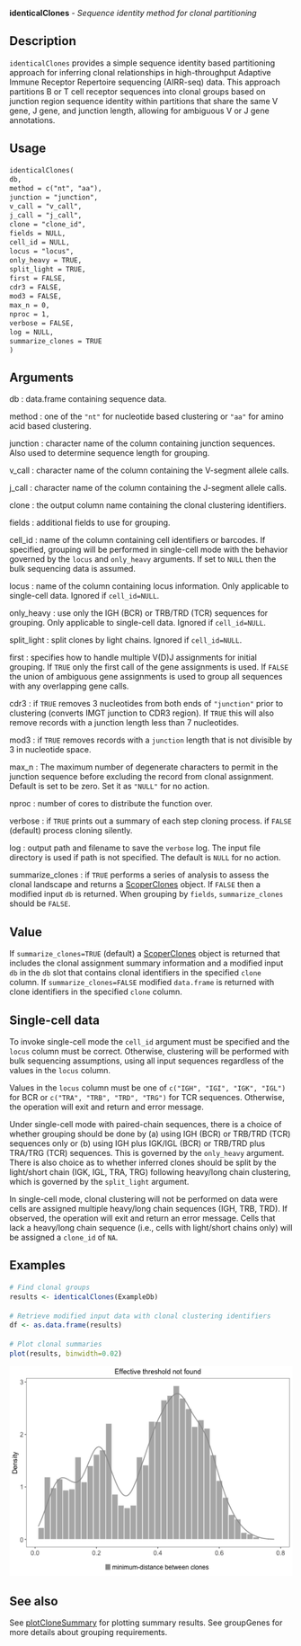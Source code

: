 **identicalClones** - *Sequence identity method for clonal partitioning*

Description
--------------------

`identicalClones` provides a simple sequence identity based partitioning 
approach for inferring clonal relationships in high-throughput Adaptive Immune Receptor 
Repertoire sequencing (AIRR-seq) data. This approach partitions B or T cell receptor 
sequences into clonal groups based on junction region sequence identity within 
partitions that share the same V gene, J gene, and junction length, allowing for 
ambiguous V or J gene annotations.


Usage
--------------------
```
identicalClones(
db,
method = c("nt", "aa"),
junction = "junction",
v_call = "v_call",
j_call = "j_call",
clone = "clone_id",
fields = NULL,
cell_id = NULL,
locus = "locus",
only_heavy = TRUE,
split_light = TRUE,
first = FALSE,
cdr3 = FALSE,
mod3 = FALSE,
max_n = 0,
nproc = 1,
verbose = FALSE,
log = NULL,
summarize_clones = TRUE
)
```

Arguments
-------------------

db
:   data.frame containing sequence data.

method
:   one of the `"nt"` for nucleotide based clustering or 
`"aa"` for amino acid based clustering.

junction
:   character name of the column containing junction sequences.
Also used to determine sequence length for grouping.

v_call
:   character name of the column containing the V-segment allele calls.

j_call
:   character name of the column containing the J-segment allele calls.

clone
:   the output column name containing the clonal clustering identifiers.

fields
:   additional fields to use for grouping.

cell_id
:   name of the column containing cell identifiers or barcodes. 
If specified, grouping will be performed in single-cell mode
with the behavior governed by the `locus` and 
`only_heavy` arguments. If set to `NULL` then the 
bulk sequencing data is assumed.

locus
:   name of the column containing locus information. 
Only applicable to single-cell data.
Ignored if `cell_id=NULL`.

only_heavy
:   use only the IGH (BCR) or TRB/TRD (TCR) sequences 
for grouping. Only applicable to single-cell data.
Ignored if `cell_id=NULL`.

split_light
:   split clones by light chains. Ignored if `cell_id=NULL`.

first
:   specifies how to handle multiple V(D)J assignments for initial grouping. 
If `TRUE` only the first call of the gene assignments is used. 
If `FALSE` the union of ambiguous gene assignments is used to 
group all sequences with any overlapping gene calls.

cdr3
:   if `TRUE` removes 3 nucleotides from both ends of `"junction"` 
prior to clustering (converts IMGT junction to CDR3 region). 
If `TRUE` this will also remove records with a junction length 
less than 7 nucleotides.

mod3
:   if `TRUE` removes records with a `junction` length that is not divisible by 
3 in nucleotide space.

max_n
:   The maximum number of degenerate characters to permit in the junction sequence before excluding the 
record from clonal assignment. Default is set to be zero. Set it as `"NULL"` for no 
action.

nproc
:   number of cores to distribute the function over.

verbose
:   if `TRUE` prints out a summary of each step cloning process.
if `FALSE` (default) process cloning silently.

log
:   output path and filename to save the `verbose` log. 
The input file directory is used if path is not specified.
The default is `NULL` for no action.

summarize_clones
:   if `TRUE` performs a series of analysis to assess the clonal landscape
and returns a [ScoperClones](ScoperClones-class.md) object. If `FALSE` then
a modified input `db` is returned. When grouping by `fields`, 
`summarize_clones` should be `FALSE`.




Value
-------------------

If `summarize_clones=TRUE` (default) a [ScoperClones](ScoperClones-class.md) object is returned that includes the 
clonal assignment summary information and a modified input `db` in the `db` slot that 
contains clonal identifiers in the specified `clone` column.
If `summarize_clones=FALSE` modified `data.frame` is returned with clone identifiers in the 
specified `clone` column.


Single-cell data
-------------------


To invoke single-cell mode the `cell_id` argument must be specified and the `locus` 
column must be correct. Otherwise, clustering will be performed with bulk sequencing assumptions, 
using all input sequences regardless of the values in the `locus` column.

Values in the `locus` column must be one of `c("IGH", "IGI", "IGK", "IGL")` for BCR 
or `c("TRA", "TRB", "TRD", "TRG")` for TCR sequences. Otherwise, the operation will exit and 
return and error message.

Under single-cell mode with paired-chain sequences, there is a choice of whether 
grouping should be done by (a) using IGH (BCR) or TRB/TRD (TCR) sequences only or
(b) using IGH plus IGK/IGL (BCR) or TRB/TRD plus TRA/TRG (TCR) sequences. 
This is governed by the `only_heavy` argument. There is also choice as to whether 
inferred clones should be split by the light/short chain (IGK, IGL, TRA, TRG) following 
heavy/long chain clustering, which is governed by the `split_light` argument.

In single-cell mode, clonal clustering will not be performed on data were cells are 
assigned multiple heavy/long chain sequences (IGH, TRB, TRD). If observed, the operation 
will exit and return an error message. Cells that lack a heavy/long chain sequence (i.e., cells with 
light/short chains only) will be assigned a `clone_id` of `NA`.



Examples
-------------------

```R
# Find clonal groups
results <- identicalClones(ExampleDb)

# Retrieve modified input data with clonal clustering identifiers
df <- as.data.frame(results)

# Plot clonal summaries 
plot(results, binwidth=0.02)
```

![2](identicalClones-2.png)


See also
-------------------

See [plotCloneSummary](plotCloneSummary.md) for plotting summary results. See groupGenes for 
more details about grouping requirements.






